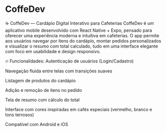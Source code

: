 # CoffeDev

☕ CoffeDev — Cardápio Digital Interativo para Cafeterias
CoffeDev é um aplicativo mobile desenvolvido com React Native + Expo, pensado para oferecer uma experiência moderna e intuitiva em cafeterias. O app permite aos usuários navegar por itens do cardápio, montar pedidos personalizados e visualizar o resumo com total calculado, tudo em uma interface elegante com foco em usabilidade e design responsivo.

🔥 Funcionalidades:
Autenticação de usuários (Login/Cadastro)

Navegação fluida entre telas com transições suaves

Listagem de produtos do cardápio

Adição e remoção de itens no pedido

Tela de resumo com cálculo do total

Interface com cores inspiradas em cafés especiais (vermelho, branco e tons terrosos)

Compatível com Android e iOS
